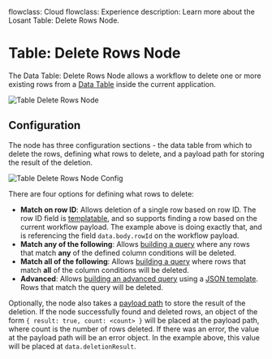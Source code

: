 flowclass: Cloud
flowclass: Experience
description: Learn more about the Losant Table: Delete Rows Node.

# Table: Delete Rows Node

The Data Table: Delete Rows Node allows a workflow to delete one or more existing rows from a [Data Table](/data-tables/overview/) inside the current application.

![Table Delete Rows Node](/images/workflows/data/table-delete-rows-node.png "Table Delete Rows Node")

## Configuration

The node has three configuration sections - the data table from which to delete the rows, defining what rows to delete, and a payload path for storing the result of the deletion.

![Table Delete Rows Node Config](/images/workflows/data/table-delete-rows-node-config.png "Table Delete Rows Node Config")

There are four options for defining what rows to delete:

* **Match on row ID**: Allows deletion of a single row based on row ID. The row ID field is [templatable](/workflows/accessing-payload-data/#string-templates), and so supports finding a row based on the current workflow payload. The example above is doing exactly that, and is referencing the field `data.body.rowId` on the workflow payload.
* **Match any of the following**: Allows [building a query](/data-tables/overview/#querying-table-data) where any rows that match **any** of the defined column conditions will be deleted.
* **Match all of the following**: Allows [building a query](/data-tables/overview/#querying-table-data) where rows that match **all** of the column conditions will be deleted.
* **Advanced**: Allows [building an advanced query](/data-tables/overview/#advanced-queries) using a [JSON template](/workflows/accessing-payload-data/#json-templates). Rows that match the query will be deleted.

Optionally, the node also takes a [payload path](/workflows/accessing-payload-data/#payload-paths) to store the result of the deletion. If the node successfully found and deleted rows, an object of the form `{ result: true, count: <count> }` will be placed at the payload path, where count is the number of rows deleted. If there was an error, the value at the payload path will be an error object. In the example above, this value will be placed at `data.deletionResult`.
